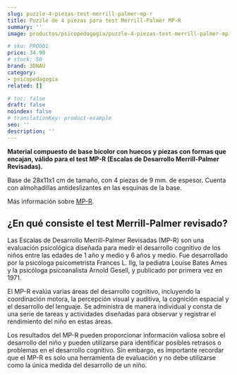 ```yaml
---
slug: puzzle-4-piezas-test-merrill-palmer-mp-r
title: Puzzle de 4 piezas para test Merrill-Palmer MP-R
summary: ''
image: productos/psicopedagogia/puzzle-4-piezas-test-merrill-palmer-mp-r.webp

# sku: PRO001
price: 34.90
# stock: 50
brand: 3DNAU
category:
- psicopedagogia
related: []

# toc: false
draft: false
noindex: false
# translationKey: product-example
seo: ''
description: ''
---
```

**Material compuesto de base bicolor con huecos y piezas con formas que encajan, válido para el test MP-R (Escalas de Desarrollo Merrill-Palmer Revisadas).**

Base de 28x11x1 cm de tamaño, con 4 piezas de 9 mm. de espesor. Cuenta con almohadillas antideslizantes en las esquinas de la base.

Más información sobre [MP-R](https://web.teaediciones.com/MP-R--ESCALAS-DE-DESARROLLO-MERRILL-PALMER-REVISADAS.aspx).

## ¿En qué consiste el test Merrill-Palmer revisado?

Las Escalas de Desarrollo Merrill-Palmer Revisadas (MP-R) son una evaluación psicológica diseñada para medir el desarrollo cognitivo de los niños entre las edades de 1 año y medio y 6 años y medio. Fue desarrollado por la psicóloga psicometrista Frances L. Ilg, la pediatra Louise Bates Ames y la psicóloga psicoanalista Arnold Gesell, y publicado por primera vez en 1971.

El MP-R evalúa varias áreas del desarrollo cognitivo, incluyendo la coordinación motora, la percepción visual y auditiva, la cognición espacial y el desarrollo del lenguaje. Se administra de manera individual y consta de una serie de tareas y actividades diseñadas para observar y registrar el rendimiento del niño en estas áreas.

Los resultados del MP-R pueden proporcionar información valiosa sobre el desarrollo del niño y pueden utilizarse para identificar posibles retrasos o problemas en el desarrollo cognitivo. Sin embargo, es importante recordar que el MP-R es solo una herramienta de evaluación y no debe utilizarse como la única medida del desarrollo de un niño.
